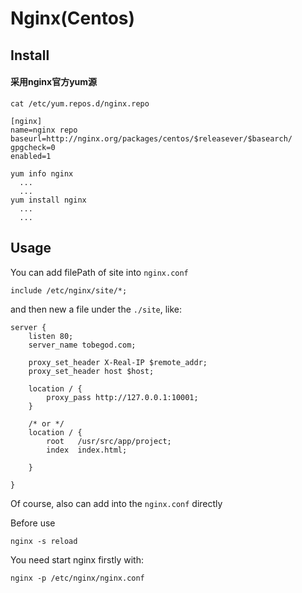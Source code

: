 
# Nginx(Centos)

## Install

#### 采用nginx官方yum源

```
cat /etc/yum.repos.d/nginx.repo

[nginx]
name=nginx repo
baseurl=http://nginx.org/packages/centos/$releasever/$basearch/
gpgcheck=0
enabled=1
```

```
yum info nginx
  ...
  ...
yum install nginx
  ...
  ...
```

## Usage

You can add filePath of site into `nginx.conf`

```
include /etc/nginx/site/*;
```

and then new a file under the `./site`, like:

```
server {
    listen 80;
    server_name tobegod.com;

    proxy_set_header X-Real-IP $remote_addr;
    proxy_set_header host $host;

    location / {
        proxy_pass http://127.0.0.1:10001;
    }

    /* or */
    location / {
        root   /usr/src/app/project;
        index  index.html;

    }

}
```

Of course, also can add into the `nginx.conf` directly

Before use

```
nginx -s reload
```

You need start nginx firstly with:

```
nginx -p /etc/nginx/nginx.conf
```
